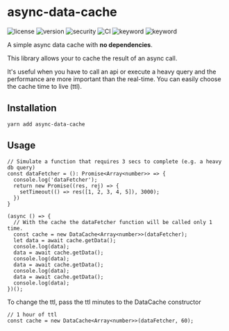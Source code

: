 # async-data-cache
![license](https://img.shields.io/npm/l/async-data-cache)
![version](https://img.shields.io/npm/v/async-data-cache)
![security](https://img.shields.io/snyk/vulnerabilities/github/emiliosp/async-data-cache)
![CI](https://github.com/emilioSp/async-data-cache/workflows/CI/badge.svg)
![keyword](https://img.shields.io/badge/keyword-performance-blue)
![keyword](https://img.shields.io/badge/keyword-cache-blue)

A simple async data cache with __no dependencies__.

This library allows your to cache the result of an async call. 

It's useful when you have to call an api or execute a heavy query and the performance are more important than the real-time.
You can easily choose the cache time to live (ttl).

## Installation
```
yarn add async-data-cache
```

## Usage
```
// Simulate a function that requires 3 secs to complete (e.g. a heavy db query)
const dataFetcher = (): Promise<Array<number>> => {
  console.log('dataFetcher');
  return new Promise((res, rej) => {
    setTimeout(() => res([1, 2, 3, 4, 5]), 3000);
  })
}

(async () => {
  // With the cache the dataFetcher function will be called only 1 time.
  const cache = new DataCache<Array<number>>(dataFetcher);
  let data = await cache.getData();
  console.log(data);
  data = await cache.getData();
  console.log(data);
  data = await cache.getData();
  console.log(data);
  data = await cache.getData();
  console.log(data);
})();
```

To change the ttl, pass the ttl minutes to the DataCache constructor
```
// 1 hour of ttl
const cache = new DataCache<Array<number>>(dataFetcher, 60);
```
